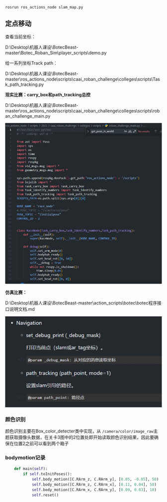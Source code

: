 ```
rosrun ros_actions_node slam_map.py
```

## 定点移动

查看当前坐标：

D:\Desktop\机器人课设\BotecBeast-master\Botec_Roban_Sim\player_scripts\demo.py

给一系列坐标Track path：

D:\Desktop\机器人课设\BotecBeast-master\ros_actions_node\scripts\caai_roban_challenge\colleges\scripts\Task_path_tracking.py

**现实比赛：carry_box和path_tracking总控**

D:\Desktop\机器人课设\BotecBeast-master\ros_actions_node\scripts\caai_roban_challenge\colleges\scripts\roban_challenge_main.py

![img](../pics/real.png)

**仿真比赛：**

D:\Desktop\机器人课设\BotecBeast-master\action_scripts\botec\botec程序接口说明文档.md

![img](../pics/sim.png)

### 颜色识别

颜色识别主要在Box_color_detecter类中实现，从 `/camera/color/image_raw`主题获取摄像头数据，在关卡3图中的2位置处即开始读取颜色识别结果，因此要确保在位置2之前可以看到两个箱子

### bodymotion记录

```Python
    def main(self):
        if self.toInitPoses():
            self.body_motion([C.RArm_z, C.RArm_y], [0.05, -0.05], 50)
            self.body_motion([C.RArm_z, C.RArm_x], [0.11, 0.04], 50)
            self.body_motion([C.RArm_x, C.RArm_y], [0.09, 0.03], 10)
            self.reset()
```